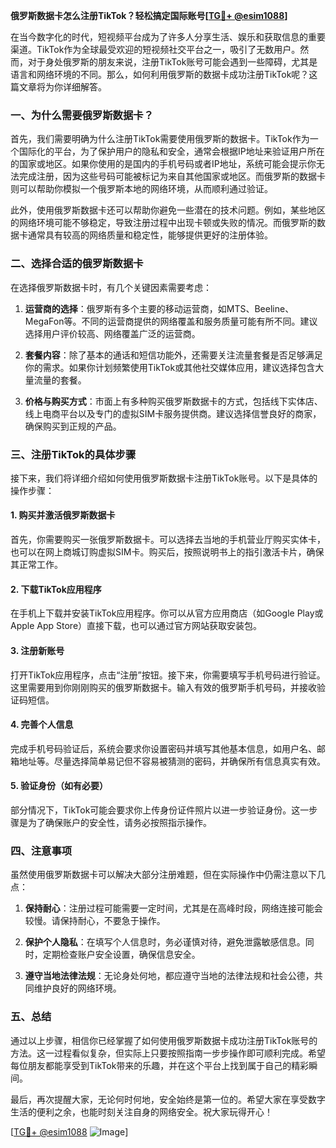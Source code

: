 **俄罗斯数据卡怎么注册TikTok？轻松搞定国际账号[[TG💪+ @esim1088](https://t.me/s/esim1088)]**

在当今数字化的时代，短视频平台成为了许多人分享生活、娱乐和获取信息的重要渠道。TikTok作为全球最受欢迎的短视频社交平台之一，吸引了无数用户。然而，对于身处俄罗斯的朋友来说，注册TikTok账号可能会遇到一些障碍，尤其是语言和网络环境的不同。那么，如何利用俄罗斯的数据卡成功注册TikTok呢？这篇文章将为你详细解答。

### 一、为什么需要俄罗斯数据卡？

首先，我们需要明确为什么注册TikTok需要使用俄罗斯的数据卡。TikTok作为一个国际化的平台，为了保护用户的隐私和安全，通常会根据IP地址来验证用户所在的国家或地区。如果你使用的是国内的手机号码或者IP地址，系统可能会提示你无法完成注册，因为这些号码可能被标记为来自其他国家或地区。而俄罗斯的数据卡则可以帮助你模拟一个俄罗斯本地的网络环境，从而顺利通过验证。

此外，使用俄罗斯数据卡还可以帮助你避免一些潜在的技术问题。例如，某些地区的网络环境可能不够稳定，导致注册过程中出现卡顿或失败的情况。而俄罗斯的数据卡通常具有较高的网络质量和稳定性，能够提供更好的注册体验。

### 二、选择合适的俄罗斯数据卡

在选择俄罗斯数据卡时，有几个关键因素需要考虑：

1. **运营商的选择**：俄罗斯有多个主要的移动运营商，如MTS、Beeline、MegaFon等。不同的运营商提供的网络覆盖和服务质量可能有所不同。建议选择用户评价较高、网络覆盖广泛的运营商。

2. **套餐内容**：除了基本的通话和短信功能外，还需要关注流量套餐是否足够满足你的需求。如果你计划频繁使用TikTok或其他社交媒体应用，建议选择包含大量流量的套餐。

3. **价格与购买方式**：市面上有多种购买俄罗斯数据卡的方式，包括线下实体店、线上电商平台以及专门的虚拟SIM卡服务提供商。建议选择信誉良好的商家，确保购买到正规的产品。

### 三、注册TikTok的具体步骤

接下来，我们将详细介绍如何使用俄罗斯数据卡注册TikTok账号。以下是具体的操作步骤：

#### 1. 购买并激活俄罗斯数据卡

首先，你需要购买一张俄罗斯数据卡。可以选择去当地的手机营业厅购买实体卡，也可以在网上商城订购虚拟SIM卡。购买后，按照说明书上的指引激活卡片，确保其正常工作。

#### 2. 下载TikTok应用程序

在手机上下载并安装TikTok应用程序。你可以从官方应用商店（如Google Play或Apple App Store）直接下载，也可以通过官方网站获取安装包。

#### 3. 注册新账号

打开TikTok应用程序，点击“注册”按钮。接下来，你需要填写手机号码进行验证。这里需要用到你刚刚购买的俄罗斯数据卡。输入有效的俄罗斯手机号码，并接收验证码短信。

#### 4. 完善个人信息

完成手机号码验证后，系统会要求你设置密码并填写其他基本信息，如用户名、邮箱地址等。尽量选择简单易记但不容易被猜测的密码，并确保所有信息真实有效。

#### 5. 验证身份（如有必要）

部分情况下，TikTok可能会要求你上传身份证件照片以进一步验证身份。这一步骤是为了确保账户的安全性，请务必按照指示操作。

### 四、注意事项

虽然使用俄罗斯数据卡可以解决大部分注册难题，但在实际操作中仍需注意以下几点：

1. **保持耐心**：注册过程可能需要一定时间，尤其是在高峰时段，网络连接可能会较慢。请保持耐心，不要急于操作。

2. **保护个人隐私**：在填写个人信息时，务必谨慎对待，避免泄露敏感信息。同时，定期检查账户安全设置，确保信息安全。

3. **遵守当地法律法规**：无论身处何地，都应遵守当地的法律法规和社会公德，共同维护良好的网络环境。

### 五、总结

通过以上步骤，相信你已经掌握了如何使用俄罗斯数据卡成功注册TikTok账号的方法。这一过程看似复杂，但实际上只要按照指南一步步操作即可顺利完成。希望每位朋友都能享受到TikTok带来的乐趣，并在这个平台上找到属于自己的精彩瞬间。

最后，再次提醒大家，无论何时何地，安全始终是第一位的。希望大家在享受数字生活的便利之余，也能时刻关注自身的网络安全。祝大家玩得开心！

[[TG💪+ @esim1088](https://t.me/s/esim1088) ![Image](https://i.postimg.cc/4NQfJmqS/Snipaste-2025-05-13-00-14-12.png)]